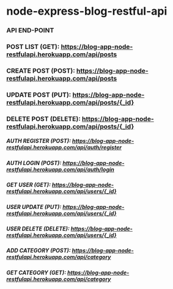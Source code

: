 # node-express-blog-restful-api

### API END-POINT

### POST LIST (GET): https://blog-app-node-restfulapi.herokuapp.com/api/posts
### CREATE POST (POST): https://blog-app-node-restfulapi.herokuapp.com/api/posts
### UPDATE POST (PUT): https://blog-app-node-restfulapi.herokuapp.com/api/posts/{_id}
### DELETE POST (DELETE): https://blog-app-node-restfulapi.herokuapp.com/api/posts/{_id}

##### AUTH REGISTER (POST): https://blog-app-node-restfulapi.herokuapp.com/api/auth/register
##### AUTH LOGIN (POST): https://blog-app-node-restfulapi.herokuapp.com/api/auth/login

##### GET USER (GET): https://blog-app-node-restfulapi.herokuapp.com/api/users/{_id}
##### USER UPDATE (PUT): https://blog-app-node-restfulapi.herokuapp.com/api/users/{_id}
##### USER DELETE (DELETE): https://blog-app-node-restfulapi.herokuapp.com/api/users/{_id}

##### ADD CATEGORY (POST): https://blog-app-node-restfulapi.herokuapp.com/api/category
##### GET CATEGORY (GET): https://blog-app-node-restfulapi.herokuapp.com/api/category

